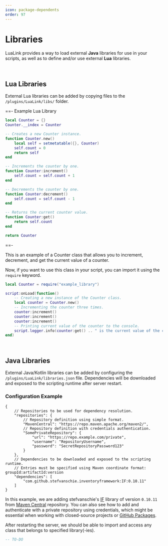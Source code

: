 ```yaml
---
icon: package-dependents
order: 97
---
```


# Libraries
LuaLink provides a way to load external **Java** libraries for use in your scripts, as well as to define and/or use external **Lua** libraries.

<br />

## Lua Libraries
External Lua libraries can be added by copying files to the `/plugins/LuaLink/libs/` folder.

==- Example Lua Library
```lua **/plugins/LuaLink/libs/example_library/init.lua**
local Counter = {}
Counter.__index = Counter

-- Creates a new Counter instance.
function Counter.new()
    local self = setmetatable({}, Counter)
    self.count = 0
    return self
end

-- Increments the counter by one.
function Counter:increment()
    self.count = self.count + 1
end

-- Decrements the counter by one.
function Counter:decrement()
    self.count = self.count - 1
end

-- Returns the current counter value.
function Counter:get()
    return self.count
end

return Counter
```
==-

This is an example of a Counter class that allows you to increment, decrement, and get the current value of a counter.

Now, if you want to use this class in your script, you can import it using the `require` keyword.

```lua /plugins/LuaLink/scripts/example_script/init.lua
local Counter = require("example_library")

script:onLoad(function()
    -- Creating a new instance of the Counter class.
    local counter = Counter.new()
    -- Incrementing the counter three times.
    counter:increment()
    counter:increment()
    counter:increment()
    -- Printing current value of the counter to the console.
    script.logger.info(counter:get() .. " is the current value of the counter.")
end)
```

<br />

## Java Libraries
External Java/Kotlin libraries can be added by configuring the `/plugins/LuaLink/libraries.json` file. Dependencies will be downloaded and exposed to the scripting runtime after server restart.

### Configuration Example
```json5 /plugins/LuaLink/libraries.json
{
    // Repositories to be used for dependency resolution.
    "repositories": {
        // Repository definition using simple format.
        "MavenCentral": "https://repo.maven.apache.org/maven2/",
        // Repository definition with credentials authentication.
        "SomePrivateRepository": {
            "url": "https://repo.example.com/private",
            "username": "RepositoryUsername",
            "password": "SecretRepositoryPassword123"
        }
    },
    // Dependencies to be downloaded and exposed to the scripting runtime.
    // Entries must be specified using Maven coordinate format: groupId:artifactId:version
    "dependencies": [
        "com.github.stefvanschie.inventoryframework:IF:0.10.11"
    ]
}
```

In this example, we are adding stefvanschie's [IF](https://github.com/stefvanschie/IF) library of version `0.10.11` from [Maven Central](https://repo.maven.apache.org/maven2/) repository. You can also see how to add and authenticate with a private repository using credentials, which might be essential when working with closed-source projects or [GitHub Packages](https://docs.github.com/en/packages/working-with-a-github-packages-registry/working-with-the-apache-maven-registry).

After restarting the server, we should be able to import and access any class that belongs to specified library(-ies).

```lua /plugins/LuaLink/scripts/example_script/init.lua
-- TO-DO
```

<br />